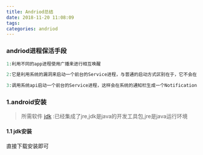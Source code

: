 ```yaml
---
title: Andriod总结
date: 2018-11-20 11:08:09
tags:
categories: andriod
---
```


###  andriod进程保活手段
```php
1:利用不同的app进程使用广播来进行相互唤醒

2:它是利用系统的漏洞来启动一个前台的Service进程，与普通的启动方式区别在于，它不会在系统通知栏处出现一个Notification，看起来就如同运行着一个后台Service进程一样。

3:调用系统api启动一个前台的Service进程，这样会在系统的通知栏生成一个Notification，用来让用户知道有这样一个app在运行着，哪怕当前的app退到了后台.比如网易云音乐.
```

### 1.android安装

> 所需软件
> [jdk](https://www.oracle.com/technetwork/java/javase/downloads/index.html) :已经集成了jre,jdk是java的开发工具包,jre是java运行环境
> 

#### 1.1 jdk安装
直接下载安装即可